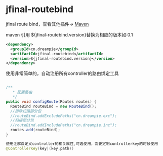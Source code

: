 jfinal-routebind
============

jfinal  route bind，查看其他插件-> [Maven](http://search.maven.org/#search%7Cga%7C1%7Ccn.dreampie)

maven 引用  ${jfinal-routebind.version}替换为相应的版本如:0.1

```xml
<dependency>
  <groupId>cn.dreampie</groupId>
  <artifactId>jfinal-routebind</artifactId>
  <version>${jfinal-routebind.version}</version>
</dependency>
```

使用非常简单的，自动注册所有controller的路由绑定工具

```java

/**
   * 配置路由
   */
public void configRoute(Routes routes) {
  RouteBind routeBind = new RouteBind();
  //排除扫描部分包
  //routeBind.addExcludePaths("cn.dreampie.exc");
  //扫描部分包
  //routeBind.addIncludePaths("cn.dreampie.inc");
  routes.add(routeBind);
}

使用注解自定义controller的相关属性,可选使用，需要定制controllerkey的时候使用
@ControllerKey(key|(key,path))
```

